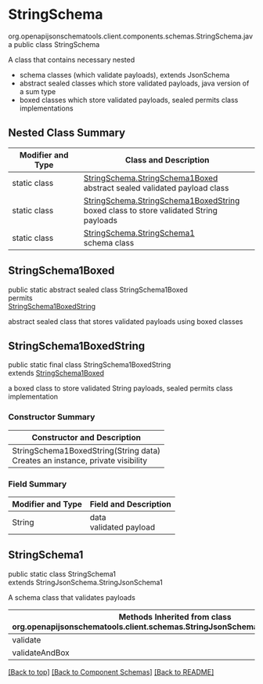 # StringSchema
org.openapijsonschematools.client.components.schemas.StringSchema.java
public class StringSchema<br>

A class that contains necessary nested
- schema classes (which validate payloads), extends JsonSchema
- abstract sealed classes which store validated payloads, java version of a sum type
- boxed classes which store validated payloads, sealed permits class implementations

## Nested Class Summary
| Modifier and Type | Class and Description |
| ----------------- | ---------------------- |
| static class | [StringSchema.StringSchema1Boxed](#stringschema1boxed)<br> abstract sealed validated payload class |
| static class | [StringSchema.StringSchema1BoxedString](#stringschema1boxedstring)<br> boxed class to store validated String payloads |
| static class | [StringSchema.StringSchema1](#stringschema1)<br> schema class |

## StringSchema1Boxed
public static abstract sealed class StringSchema1Boxed<br>
permits<br>
[StringSchema1BoxedString](#stringschema1boxedstring)

abstract sealed class that stores validated payloads using boxed classes

## StringSchema1BoxedString
public static final class StringSchema1BoxedString<br>
extends [StringSchema1Boxed](#stringschema1boxed)

a boxed class to store validated String payloads, sealed permits class implementation

### Constructor Summary
| Constructor and Description |
| --------------------------- |
| StringSchema1BoxedString(String data)<br>Creates an instance, private visibility |

### Field Summary
| Modifier and Type | Field and Description |
| ----------------- | ---------------------- |
| String | data<br>validated payload |

## StringSchema1
public static class StringSchema1<br>
extends StringJsonSchema.StringJsonSchema1

A schema class that validates payloads

| Methods Inherited from class org.openapijsonschematools.client.schemas.StringJsonSchema.StringJsonSchema1 |
| ------------------------------------------------------------------ |
| validate                                                           |
| validateAndBox                                                     |

[[Back to top]](#top) [[Back to Component Schemas]](../../../README.md#Component-Schemas) [[Back to README]](../../../README.md)
